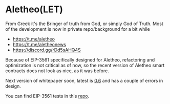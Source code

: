 # Aletheo(LET)

From Greek it's the Bringer of truth from God, or simply God of Truth. Most of the development is now in private repo/background for a bit while

- https://t.me/aletheo
- https://t.me/aletheonews
- https://discord.gg/rDd5sAHQ4S

Because of EIP-3561 specifically designed for Aletheo, refactoring and optimization is not critical as of now, so the recent version of Aletheo smart contracts does not look as nice, as it was before.

Next version of whitepaper soon, latest is [0.6](https://github.com/SamPorter1984/Aletheo/blob/main/papers/Aletheo%20Whitepaper%200.6.pdf) and has a couple of errors in design.

You can find EIP-3561 tests in this [repo](https://github.com/SamPorter1984/EIP-3561-tests).
